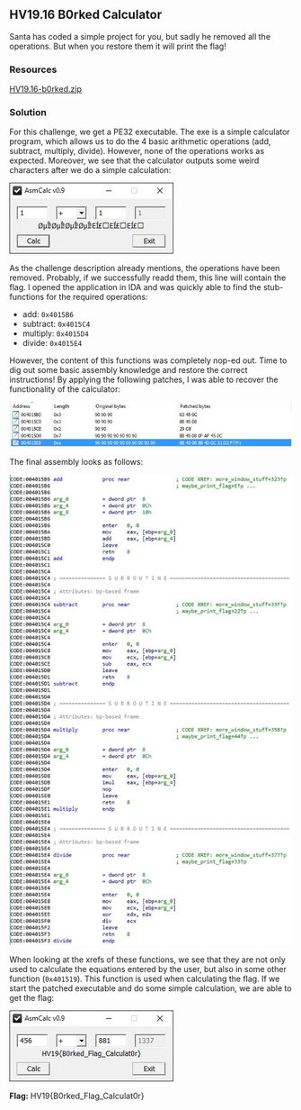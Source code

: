 ## HV19.16 B0rked Calculator

Santa has coded a simple project for you, but sadly he removed all the operations.
But when you restore them it will print the flag!

### Resources

[HV19.16-b0rked.zip](./9b90c573-d530-401b-b3f8-24454bbf015e.zip)

### Solution

For this challenge, we get a PE32 executable. The exe is a simple calculator program, which allows us to do the 4 basic arithmetic operations (add, subtract, multiply, divide). However, none of the operations works as expected. Moreover, we see that the calculator outputs some weird characters after we do a simple calculation: 

![](./initial.jpg)

As the challenge description already mentions, the operations have been removed. Probably, if we successfully readd them, this line will contain the flag. I opened the application in IDA and was quickly able to find the stub-functions for the required operations:

- add: `0x4015B6`
- subtract: `0x4015C4`
- multiply: `0x4015D4`
- divide: `0x4015E4` 

However, the content of this functions was completely nop-ed out. Time to dig out some basic assembly knowledge and restore the correct instructions! By applying the following patches, I was able to recover the functionality of the calculator:

![](./patches.jpg)

The final assembly looks as follows:

![](./patched-operations.jpg)

When looking at the xrefs of these functions, we see that they are not only used to calculate the equations entered by the user, but also in some other function (`0x401519`). This function is used when calculating the flag. If we start the patched executable and do some simple calculation, we are able to get the flag:

![](./solution.jpg)

**Flag:** HV19{B0rked_Flag_Calculat0r}
